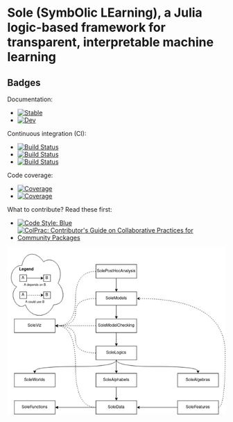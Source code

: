 # Sole (SymbOlic LEarning), a Julia logic-based framework for transparent, interpretable machine learning

## Badges

Documentation: 
* [![Stable](https://img.shields.io/badge/docs-stable-blue.svg)](https://aclai-lab.github.io/Sole.jl/stable)
* [![Dev](https://img.shields.io/badge/docs-dev-blue.svg)](https://aclai-lab.github.io/Sole.jl/dev)

Continuous integration (CI):
* [![Build Status](https://travis-ci.com/aclai-lab/Sole.jl.svg?branch=master)](https://travis-ci.com/aclai-lab/Sole.jl)
* [![Build Status](https://ci.appveyor.com/api/projects/status/github/aclai-lab/Sole.jl?svg=true)](https://ci.appveyor.com/project/aclai-lab/Sole-jl)
* [![Build Status](https://api.cirrus-ci.com/github/aclai-lab/Sole.jl.svg)](https://cirrus-ci.com/github/aclai-lab/Sole.jl)

Code coverage:
* [![Coverage](https://codecov.io/gh/aclai-lab/Sole.jl/branch/master/graph/badge.svg)](https://codecov.io/gh/aclai-lab/Sole.jl)
* [![Coverage](https://coveralls.io/repos/github/aclai-lab/Sole.jl/badge.svg?branch=master)](https://coveralls.io/github/aclai-lab/Sole.jl?branch=master)

What to contribute? Read these first:
* [![Code Style: Blue](https://img.shields.io/badge/code%20style-blue-4495d1.svg)](https://github.com/invenia/BlueStyle)
* [![ColPrac: Contributor's Guide on Collaborative Practices for Community Packages](https://img.shields.io/badge/ColPrac-Contributor's%20Guide-blueviolet)](https://github.com/SciML/ColPrac)

![](Sole%20code%20organization.png "Code organization")
